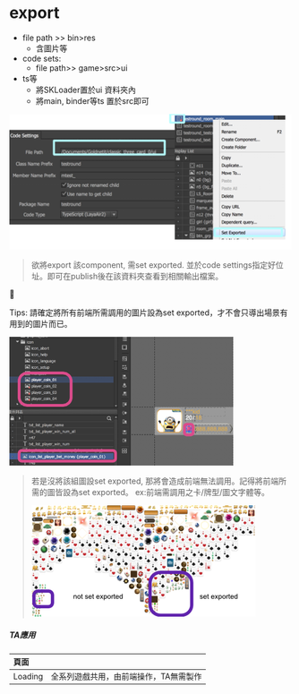 # export

* file path &gt;&gt; bin&gt;res
  * 含圖片等
* code sets:
  * file path&gt;&gt; game&gt;src&gt;ui
* ts等
  * 將SKLoader置於ui 資料夾內
  * 將main, binder等ts 置於src即可

![](.gitbook/assets/codesettings.png)

> 欲將export 該component, 需set exported. 並於code settings指定好位址。即可在publish後在該資料夾查看到相關輸出檔案。



Tips: 請確定將所有前端所需調用的圖片設為set exported，才不會只導出場景有用到的圖片而已。

![](.gitbook/assets/images_exported.png)

> 若是沒將該組圖設set exported, 那將會造成前端無法調用。記得將前端所需的圖皆設為set exported。 ex:前端需調用之卡/牌型/圖文字體等。
>
> ![](.gitbook/assets/set-exported.png)

##### TA應用

| 頁面 |  |
| :--- | :--- |
| Loading | 全系列遊戲共用，由前端操作，TA無需製作 |



